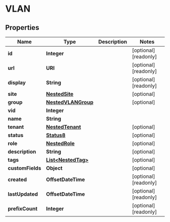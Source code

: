 

# VLAN


## Properties

| Name | Type | Description | Notes |
|------------ | ------------- | ------------- | -------------|
|**id** | **Integer** |  |  [optional] [readonly] |
|**url** | **URI** |  |  [optional] [readonly] |
|**display** | **String** |  |  [optional] [readonly] |
|**site** | [**NestedSite**](NestedSite.md) |  |  [optional] |
|**group** | [**NestedVLANGroup**](NestedVLANGroup.md) |  |  [optional] |
|**vid** | **Integer** |  |  |
|**name** | **String** |  |  |
|**tenant** | [**NestedTenant**](NestedTenant.md) |  |  [optional] |
|**status** | [**Status8**](Status8.md) |  |  [optional] |
|**role** | [**NestedRole**](NestedRole.md) |  |  [optional] |
|**description** | **String** |  |  [optional] |
|**tags** | [**List&lt;NestedTag&gt;**](NestedTag.md) |  |  [optional] |
|**customFields** | **Object** |  |  [optional] |
|**created** | **OffsetDateTime** |  |  [optional] [readonly] |
|**lastUpdated** | **OffsetDateTime** |  |  [optional] [readonly] |
|**prefixCount** | **Integer** |  |  [optional] [readonly] |



